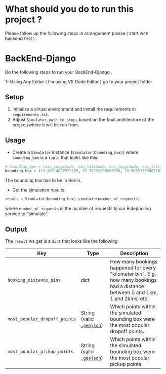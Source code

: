 # What should you do to run this project ?

Please follow up the following steps in arrangement please ( start with backend first ) .

# BackEnd-Django

Do the following steps to run your BackEnd-Django .

1- Using Any Editor ( i'm using VS Code Editor ) go to your project folder 

## Setup
1. Initialize a virtual environment and install the requirements in `requirements.txt`.
2. Adjust `Simulator.path_to_stops` based on the final architecture of the project/where it will be run from.

## Usage
- Create a `Simulator` instance (`Simulator(bounding_box)`) where `bounding_box` is a `tuple` that looks like this:
```python
# bounding_box = (min_longitude, min_latitude, max_longitude, max_latitude)
bounding_box = (13.34014892578125, 52.52791908000258, 13.506317138671875, 52.562995039558004)
```
The bounding box has to be in Berlin.

- Get the simulation results:
```python
result = Simulator(bounding_box).simulate(number_of_requests)
```
where `number_of_requests` is the number of requests to our Ridepooling service to "simulate".

## Output
The `result` we get is a `dict` that looks like the following:

| Key                           | Type                                                               | Description                                                                                                                     |
|-------------------------------|--------------------------------------------------------------------|---------------------------------------------------------------------------------------------------------------------------------|
| `booking_distance_bins`       | dict                                                               | How many bookings happened for every "kilometer bin". E.g. how many bookings had a distance between 0 and 1km, 1 and 2kms, etc. |
| `most_popular_dropoff_points` | String (valid [`.geojson`](https://en.wikipedia.org/wiki/GeoJSON)) | Which points within the simulated bounding box were the most popular dropoff points.                                            |
| `most_popular_pickup_points`  | String (valid [`.geojson`](https://en.wikipedia.org/wiki/GeoJSON)) | Which points within the simulated bounding box were the most popular pickup points.                                             |
